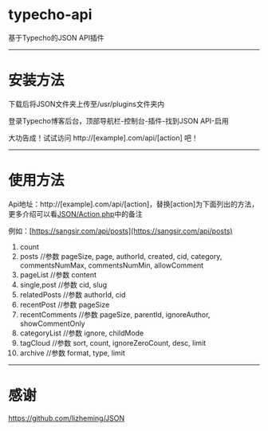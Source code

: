 # typecho-api
基于Typecho的JSON API插件

---
# 安装方法

下载后将JSON文件夹上传至/usr/plugins文件夹内

登录Typecho博客后台，顶部导航栏-控制台-插件-找到JSON API-启用

大功告成！试试访问 http://[example].com/api/[action] 吧！

---
# 使用方法

Api地址：http://[example].com/api/[action]，替换[action]为下面列出的方法，更多介绍可以看[JSON/Action.php](https://github.com/szj1006/typecho-api/blob/master/JSON/Action.php)中的备注

例如：[https://sangsir.com/api/posts](https://sangsir.com/api/posts)

1. count
2. posts //参数 pageSize, page, authorId, created, cid, category, commentsNumMax, commentsNumMin, allowComment
3. pageList //参数 content
4. single,post //参数 cid, slug
5. relatedPosts //参数 authorId, cid
6. recentPost //参数 pageSize
7. recentComments //参数 pageSize, parentId, ignoreAuthor, showCommentOnly
8. categoryList //参数 ignore, childMode
9. tagCloud //参数 sort, count, ignoreZeroCount, desc, limit
10. archive //参数 format, type, limit

---
# 感谢

https://github.com/lizheming/JSON
